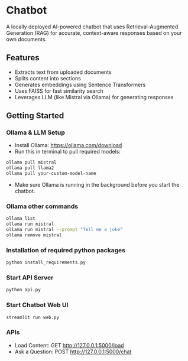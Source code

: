 # Chatbot

A locally deployed AI-powered chatbot that uses Retrieval-Augmented Generation (RAG) for accurate, context-aware responses based on your own documents.

## Features

- Extracts text from uploaded documents
- Splits content into sections
- Generates embeddings using Sentence Transformers
- Uses FAISS for fast similarity search
- Leverages LLM (like Mistral via Ollama) for generating responses

## Getting Started

### Ollama & LLM Setup
- Install Ollama: https://ollama.com/download
- Run this in terminal to pull required models:
```bash
ollama pull mistral
ollama pull llama2
ollama pull your-custom-model-name
```
- Make sure Ollama is running in the background before you start the chatbot.

### Ollama other commands
```bash
ollama list
ollama run mistral
ollama run mistral --prompt "Tell me a joke"
ollama remove mistral
```

### Installation of required python packages
```bash
python install_requirements.py
```

### Start API Server
```bash
python api.py
```

### Start Chatbot Web UI
```bash
streamlit run web.py
```

### APIs
- Load Content: GET http://127.0.0.1:5000/load
- Ask a Question: POST http://127.0.0.1:5000/chat